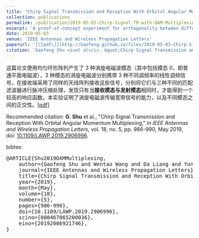 ```yaml
---
title: "Chirp Signal Transmission and Reception With Orbital Angular Momentum Multiplexing"
collection: publications
permalink: /publication/2019-05-03-Chirp-Signal-TR-with-OAM-Multiplexing
excerpt: 'A proof-of-concept experiment for orthogonality between different modes using microwave band OAM beams to transmit and receive broadband chirp signals.'
date: 2019-05-03
venue: 'IEEE Antennas and Wireless Propagation Letters'
paperurl: '[\[pdf\]](http://Gaofeng.github.io/files/2019-05-03-Chirp-Signal-TR-with-OAM-Multiplexing.pdf)'
citation: 'Gaofeng Shu <i>et al</i>. &quot;Chirp Signal Transmission and Reception With Orbital Angular Momentum Multiplexing&quot; <i>IEEE Antennas and Wireless Propagation Letters</i>. 2019, 18(5):986-990.'
---
```

这篇论文使用均匀环形阵列产生了 3 种涡旋电磁波模态（其中包括模态 0，即普通平面电磁波），3 种模态的涡旋电磁波分别携带 3 种不同调频率的线性调频信号。在接收端采用了同样的天线阵列接收这些信号，分别将它们与三种不同的匹配滤波器进行脉冲压缩处理，发现只有当**接收模态与发射模态**相同时，才能得到一个较高的响应函数。本实验证明了涡旋电磁波传输宽带信号的能力，以及不同模态之间的正交性。[\[pdf\]](http://Gaofeng.github.io/files/2019-05-03-Chirp-Signal-TR-with-OAM-Multiplexing.pdf)

Recommended citation: **G. Shu** et al., "Chirp Signal Transmission and Reception With Orbital Angular Momentum Multiplexing," in *IEEE Antennas and Wireless Propagation Letters*, vol. 18, no. 5, pp. 986-990, May 2019, doi: [10.1109/LAWP.2019.2906996](https://doi.org/10.1109/LAWP.2019.2906996).

bibtex: 
<pre>
@ARTICLE{Shu2019OAMMultiplexing,
	author={Gaofeng Shu and Wentao Wang and Da Liang and Yunkai Deng and Robert Wang and Heng Zhang and Ning Li},
	journal={IEEE Antennas and Wireless Propagation Letters},
	title={Chirp Signal Transmission and Reception With Orbital Angular Momentum Multiplexing},
	year={2019},
	month={May},
	volume={18},
	number={5},
	pages={986-990},
	doi={10.1109/LAWP.2019.2906996},
	scino={000467065200036},
	eino={20192006921746},
}
</pre>
